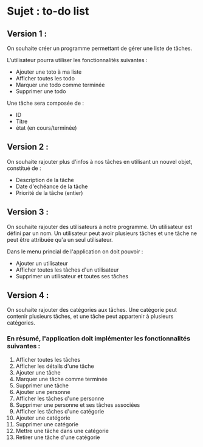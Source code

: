 # Sujet : to-do list

## Version 1 :

On souhaite créer un programme permettant de gérer une liste de tâches.

L'utilisateur pourra utiliser les fonctionnalités suivantes :
- Ajouter une toto à ma liste
- Afficher toutes les todo
- Marquer une todo comme terminée
- Supprimer une todo


Une tâche sera composée de :
- ID
- Titre
- état (en cours/terminée)

## Version 2 :

On souhaite rajouter plus d'infos à nos tâches en utilisant un nouvel objet, constitué de :
- Description de la tâche
- Date d'echéance de la tâche
- Priorité de la tâche (entier)

## Version 3 :

On souhaite rajouter des utilisateurs à notre programme.
Un utilisateur est défini par un nom.
Un utilisateur peut avoir plusieurs tâches et une tâche ne peut être attribuée qu'a un seul utilisateur.

Dans le menu princial de l'application on doit pouvoir :
- Ajouter un utilisateur
- Afficher toutes les tâches d'un utilisateur
- Supprimer un utilisateur **et** toutes ses tâches

## Version 4 :

On souhaite rajouter des catégories aux tâches.
Une catégorie peut contenir plusieurs tâches, et une tâche peut appartenir à plusieurs catégories.

### En résumé, l'application doit implémenter les fonctionnalités suivantes :

1. Afficher toutes les tâches
2. Afficher les détails d'une tâche
3. Ajouter une tâche
4. Marquer une tâche comme terminée
5. Supprimer une tâche
6. Ajouter une personne
7. Afficher les tâches d'une personne
8. Supprimer une personne et ses tâches associées
9. Afficher les tâches d'une catégorie
10. Ajouter une catégorie
11. Supprimer une catégorie
12. Mettre une tâche dans une catégorie
13. Retirer une tâche d'une catégorie
